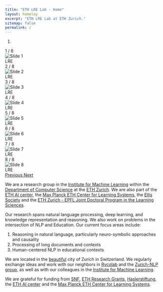 ```yaml
---
title: "ETH LRE Lab - Home"
layout: homelay
excerpt: "ETH LRE Lab at ETH Zurich."
sitemap: false
permalink: /
---
```


<div markdown="0" id="carousel" class="carousel slide" data-ride="carousel" data-interval="4000" data-pause="hover" >
    <!-- Menu -->
    <ol class="carousel-indicators">
        <li data-target="#carousel" data-slide-to="0" class="active"></li>
    </ol>

  <!-- Full-width images with number and caption text -->
  <div class="mySlides fade">
    <div class="numbertext">1 / 8</div>
    <img src="{{ site.url }}{{ site.baseurl }}/images/slider/DSCF6419.jpg" alt="Slide 1">
    <div class="text">LRE</div>
  </div>
  <div class="mySlides fade">
    <div class="numbertext">2 / 8</div>
    <img src="{{ site.url }}{{ site.baseurl }}/images/slider/DSCF6411.jpg" alt="Slide 2">
    <div class="text">LRE</div>
  </div>
  <div class="mySlides fade">
    <div class="numbertext">3 / 8</div>
    <img src="{{ site.url }}{{ site.baseurl }}/images/slider/DSCF6409.jpg" alt="Slide 3">
    <div class="text">LRE</div>
  </div>
  <div class="mySlides fade">
    <div class="numbertext">4 / 8</div>
    <img src="{{ site.url }}{{ site.baseurl }}/images/slider/DSCF6405.jpg" alt="Slide 4">
    <div class="text">LRE</div>
  </div>
  <div class="mySlides fade">
    <div class="numbertext">5 / 8</div>
    <img src="{{ site.url }}{{ site.baseurl }}/images/slider/DSCF6402.jpg" alt="Slide 5">
    <div class="text">LRE</div>
  </div>
  <div class="mySlides fade">
    <div class="numbertext">6 / 8</div>
    <img src="{{ site.url }}{{ site.baseurl }}/images/slider/slider1.jpg" alt="Slide 6">
    <div class="text">LRE</div>
  </div>
  <div class="mySlides fade">
    <div class="numbertext">7 / 8</div>
    <img src="{{ site.url }}{{ site.baseurl }}/images/slider/slider2.jpg" alt="Slide 7">
    <div class="text">LRE</div>
  </div>
  <div class="mySlides fade">
    <div class="numbertext">8 / 8</div>
    <img src="{{ site.url }}{{ site.baseurl }}/images/slider/slider3.jpg" alt="Slide 8">
    <div class="text">LRE</div>
  </div>


  <a class="left carousel-control" href="#carousel" role="button" data-slide="prev">
    <span class="glyphicon glyphicon-chevron-left" aria-hidden="true"></span>
    <span class="sr-only">Previous</span>
  </a>
  <a class="right carousel-control" href="#carousel" role="button" data-slide="next">
    <span class="glyphicon glyphicon-chevron-right" aria-hidden="true"></span>
    <span class="sr-only">Next</span>
  </a>
</div>

We are a research group in the [Institute for Machine Learning](https://ml.inf.ethz.ch/) within the [Department of Computer Science](https://inf.ethz.ch/) at the [ETH Zurich](https://ethz.ch/). We are also part of the [ETH AI center](https://ai.ethz.ch/), the [Max Planck ETH Center for Learning Systems](https://learning-systems.org/), the [Ellis Society](https://ellis.eu/) and the [ETH Zurich - EPFL Joint Doctoral Program in the Learning Sciences](https://lse.ethz.ch/doctoral-program-in-learning-sciences.html).

Our research spans natural language processing, deep learning, and knowledge representation and reasoning. We also work on problems in the intersection of NLP and Education. Our current focus areas include:
1. Reasoning in natural language, particularly neuro-symbolic approaches and causality
2. Processing of long documents and contexts
3. Human-centered NLP in educational contexts

We are located in the [beautiful](https://www.zuerich.com/en) city of Zurich in Switzerland. We regularly exchange ideas and work with our neighbors in [Rycolab](https://rycolab.io/) and the [Zurich-NLP group](https://zurich-nlp.ch/), as well as with our colleagues in the [Institute for Machine Learning](https://ml.inf.ethz.ch/).

We are grateful for funding from [SNF](http://www.snf.ch/en/Pages/default.aspx), [ETH Research Grants](https://ethz.ch/en/research/research-promotion/eth-grants.html), [Haslerstiftung](https://haslerstiftung.ch/), the [ETH AI center](https://ai.ethz.ch/) and the [Max Planck ETH Center for Learning Systems](https://learning-systems.org/).
